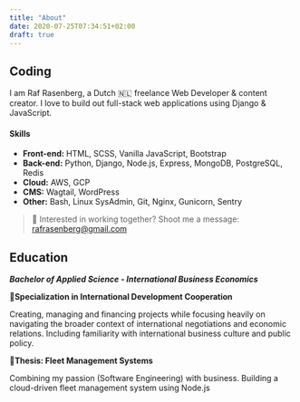 ```yaml
---
title: "About"
date: 2020-07-25T07:34:51+02:00
draft: true
---
```


## Coding
I am Raf Rasenberg, a Dutch 🇳🇱 freelance Web Developer & content creator. I love to build out full-stack web applications using Django & JavaScript. 

#### Skills
- **Front-end:** HTML, SCSS, Vanilla JavaScript, Bootstrap
- **Back-end:** Python, Django, Node.js, Express, MongoDB, PostgreSQL, Redis
- **Cloud:** AWS, GCP
- **CMS:** Wagtail, WordPress
- **Other:** Bash, Linux SysAdmin, Git, Nginx, Gunicorn, Sentry

> :email: Interested in working together? Shoot me a message: rafrasenberg@gmail.com

<!--
## Brand building
Besides web development I have a big interest in business, brand / community building and content creation. I'm a big advocate of creating a healthy work / life balance, which I reflect in my Social Media appareance. :muscle::rocket:

**Current Social Media stats:**
- :bird: [Twitter](https://twitter.com/rafrasenberg): {{< followers >}} followers 
- :video_camera: [YouTube](https://youtube.com/rafrasenberg): 1.000 subscribers
- :heart: [Discord](https://discord.gg/7daE6Ue): 1.000 members

What does this say about me? I know how to build out a brand and create audience loyalty. Developing a project is only the first step, you can have a finished product but if you don't have a audience to sell it to, it still won't take off.

When building software projects, I always keep the business aspect in mind. This will help with accelerating the growth process after a successful launch. :trophy:

 **Join my Discord!**

{{< rawhtml >}}
 <iframe src="https://discord.com/widget?id=733625380690329630&theme=dark" width="100%" height="400" allowtransparency="true" frameborder="0" sandbox="allow-popups allow-popups-to-escape-sandbox allow-same-origin allow-scripts"></iframe>
{{< /rawhtml >}} -->

## Education

***Bachelor of Applied Science - International Business Economics***

:small_orange_diamond:**Specialization in International Development Cooperation**

Creating, managing and financing projects while focusing heavily on navigating the broader context of international negotiations and economic relations. Including familiarity with international business culture and public policy.

:small_orange_diamond:**Thesis: Fleet Management Systems**

Combining my passion (Software Engineering) with business. Building a cloud-driven fleet management system using Node.js